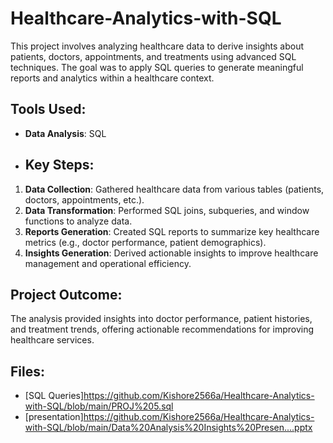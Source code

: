 # Healthcare-Analytics-with-SQL
This project involves analyzing healthcare data to derive insights about patients, doctors, appointments, and treatments using advanced SQL techniques. The goal was to apply SQL queries to generate meaningful reports and analytics within a healthcare context.
## Tools Used:
- **Data Analysis**: SQL
- ## Key Steps:
1. **Data Collection**: Gathered healthcare data from various tables (patients, doctors, appointments, etc.).
2. **Data Transformation**: Performed SQL joins, subqueries, and window functions to analyze data.
3. **Reports Generation**: Created SQL reports to summarize key healthcare metrics (e.g., doctor performance, patient demographics).
4. **Insights Generation**: Derived actionable insights to improve healthcare management and operational efficiency.
## Project Outcome:
The analysis provided insights into doctor performance, patient histories, and treatment trends, offering actionable recommendations for improving healthcare services.
## Files:
- [SQL Queries]https://github.com/Kishore2566a/Healthcare-Analytics-with-SQL/blob/main/PROJ%205.sql
- [presentation]https://github.com/Kishore2566a/Healthcare-Analytics-with-SQL/blob/main/Data%20Analysis%20Insights%20Presen....pptx
